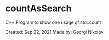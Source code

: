 # countAsSearch
C++ Program to show one usage of std::count

Created: Sep 22, 2021
Made by: Georgi Nikolov
